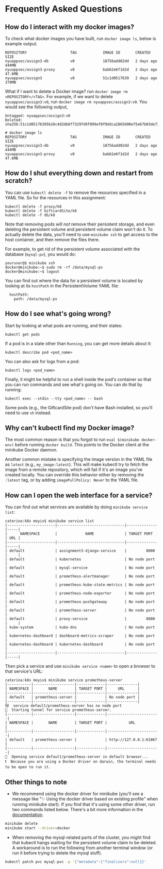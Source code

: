 # Frequently Asked Questions

## How do I interact with my docker images?
To check what docker images you have built, run `docker image ls`, below is example output.

```
REPOSITORY                    TAG            IMAGE ID       CREATED        SIZE
nyuappsec/assign3-db          v0             18756add02dd   2 days ago     444MB
nyuappsec/assign3-proxy       v0             bab62e6f1d2d   2 days ago     47.6MB
nyuappsec/assign3             v0             51c1d0517639   2 days ago     379MB
```

What if I want to delete a Docker image? run `docker image rm <REPOSITORY>/<TAG>`. 
For example, if we want to delete `nyuappsec/assign3:v0`, run `docker image rm nyuappsec/assign3:v0`.
You would see the following output,

```commandline
Untagged: nyuappsec/assign3:v0
Deleted: sha256:51c1d05176395b10c4d2db6f7329fd9f099ef0f9ddca2865600ef5e67b03de73

# docker image ls
REPOSITORY                    TAG            IMAGE ID       CREATED        SIZE
nyuappsec/assign3-db          v0             18756add02dd   2 days ago     444MB
nyuappsec/assign3-proxy       v0             bab62e6f1d2d   2 days ago     47.6MB
```

## How do I shut everything down and restart from scratch?

You can use `kubectl delete -f` to remove the resources specified in a YAML file. So for the resources in this assignment:

```
kubectl delete -f proxy/k8
kubectl delete -f GiftcardSite/k8
kubectl delete -f db/k8
```

Note that removing pods will *not* remove their persistent storage, and even deleting the persistent volume and persistent volume claim won't do it. To actually delete the data, you'll need to use `minikube ssh` to get access to the host container, and then remove the files there.

For example, to get rid of the persistent volume associated with the database (`mysql-pv`), you would do:

```
youruser@$ minikube ssh
docker@minikube:~$ sudo rm -rf /data/mysql-pv
docker@minikube:~$ logout
```

You can find out where the data for a persistent volume is located by looking at its `hostPath` in the PersistentVolume YAML file:

```
  hostPath:
    path: /data/mysql-pv
```

## How do I see what's going wrong?

Start by looking at what pods are running, and their states:

```
kubectl get pods
```

If a pod is in a state other than `Running`, you can get more details about it:

```
kubectl describe pod <pod_name>
```

You can also ask for logs from a pod:


```
kubectl logs <pod_name>
```

Finally, it might be helpful to run a shell inside the pod's container so that you can run commands and see what's going on. You can do that by running:

```
kubectl exec --stdin --tty <pod_name> -- bash
```

Some pods (e.g., the GiftcardSite pod) don't have Bash installed, so you'll need to use `sh` instead.

## Why can't kubectl find my Docker image?

The most common reason is that you forgot to run `eval $(minikube docker-env)` before running `docker build`.
This points to the Docker client at the minikube Docker daemon.

Another common mistake is specifying the image version in the YAML file as `latest` (e.g., `my_image:latest`). This will make kubectl try to fetch the image from a remote repository, which will fail if it's an image you've created locally. You can override this behavior either by removing the `:latest` tag, or by adding `imagePullPolicy: Never` to the YAML file.

## How can I open the web interface for a service?

You can find out what services are available by doing `minikube service list`:

```
caterina:k8s moyix$ minikube service list 
|----------------------|-------------------------------|--------------|-----|
|      NAMESPACE       |             NAME              | TARGET PORT  | URL |
|----------------------|-------------------------------|--------------|-----|
| default              | assignment3-django-service    |         8000 |     |
| default              | kubernetes                    | No node port |
| default              | mysql-service                 | No node port |
| default              | prometheus-alertmanager       | No node port |
| default              | prometheus-kube-state-metrics | No node port |
| default              | prometheus-node-exporter      | No node port |
| default              | prometheus-pushgateway        | No node port |
| default              | prometheus-server             | No node port |
| default              | proxy-service                 |         8080 |     |
| kube-system          | kube-dns                      | No node port |
| kubernetes-dashboard | dashboard-metrics-scraper     | No node port |
| kubernetes-dashboard | kubernetes-dashboard          | No node port |
|----------------------|-------------------------------|--------------|-----|
```

Then pick a service and use `minikube service <name>` to open a browser to that service's URL:

```
caterina:k8s moyix$ minikube service prometheus-server
|-----------|-------------------|-------------|--------------|
| NAMESPACE |       NAME        | TARGET PORT |     URL      |
|-----------|-------------------|-------------|--------------|
| default   | prometheus-server |             | No node port |
|-----------|-------------------|-------------|--------------|
😿  service default/prometheus-server has no node port
🏃  Starting tunnel for service prometheus-server.
|-----------|-------------------|-------------|------------------------|
| NAMESPACE |       NAME        | TARGET PORT |          URL           |
|-----------|-------------------|-------------|------------------------|
| default   | prometheus-server |             | http://127.0.0.1:61867 |
|-----------|-------------------|-------------|------------------------|
🎉  Opening service default/prometheus-server in default browser...
❗  Because you are using a Docker driver on darwin, the terminal needs to be open to run it.
```

## Other things to note
* We recommend using the docker driver for minikube
(you'll see a message like "✨ Using the docker driver based on existing profile" when running minikube start).
If you find that it's using some other driver, run two commands listed below.
There's a bit more information in the [documentation](https://minikube.sigs.k8s.io/docs/drivers/docker/).

```Bash
minikube delete
minikube start --driver=docker
```
* When removing the mysql-related parts of the cluster,
you might find that kubectl hangs waiting for the persistent volume claim to be deleted.
A workaround is to run the following from another terminal window (or run it before trying to delete the mysql stuff).

```Bash
kubectl patch pvc mysql-pvc -p '{"metadata":{"finalizers":null}}'
```
